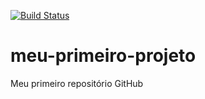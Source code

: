[![Build Status](https://travis-ci.org/arimateaoliveira/meu-primeiro-projeto.svg?branch=master)](https://travis-ci.org/arimateaoliveira/meu-primeiro-projeto)
# meu-primeiro-projeto
Meu primeiro repositório GitHub
